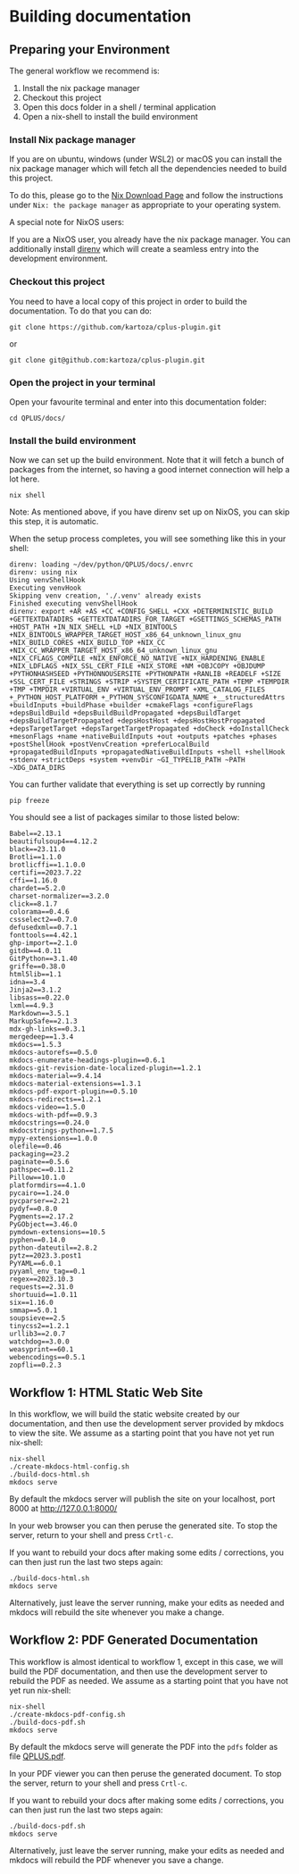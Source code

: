 # Building documentation

## Preparing your Environment

The general workflow we recommend is:

1. Install the nix package manager
2. Checkout this project
3. Open this docs folder in a shell / terminal application
4. Open a nix-shell to install the build environment

### Install Nix package manager

If you are on ubuntu, windows (under WSL2) or macOS you can install the nix
package manager which will fetch all the dependencies needed to build this
project.

To do this, please go to the [Nix Download Page]() and follow the instructions
under `Nix: the package manager` as appropriate to your operating system.

A special note for NixOS users:

If you are a NixOS user, you already have the nix package manager. You can
additionally install [direnv](https://github.com/nix-community/nix-direnv)
which will create a seamless entry into the development environment.

### Checkout this project

You need to have a local copy of this project in order to build the documentation. To do that you can do:

```
git clone https://github.com/kartoza/cplus-plugin.git
```

or

```
git clone git@github.com:kartoza/cplus-plugin.git
```

### Open the project in your terminal

Open your favourite terminal and enter into this documentation folder:

```
cd QPLUS/docs/
```

### Install the build environment

Now we can set up the build environment. Note that it will fetch a bunch of
packages from the internet, so having a good internet connection will help a
lot here.

```
nix shell
```

Note: As mentioned above, if you have direnv set up on NixOS, you can skip this
step, it is automatic.

When the setup process completes, you will see something like this in your shell:


```
direnv: loading ~/dev/python/QPLUS/docs/.envrc
direnv: using nix
Using venvShellHook
Executing venvHook
Skipping venv creation, './.venv' already exists
Finished executing venvShellHook
direnv: export +AR +AS +CC +CONFIG_SHELL +CXX +DETERMINISTIC_BUILD +GETTEXTDATADIRS +GETTEXTDATADIRS_FOR_TARGET +GSETTINGS_SCHEMAS_PATH +HOST_PATH +IN_NIX_SHELL +LD +NIX_BINTOOLS +NIX_BINTOOLS_WRAPPER_TARGET_HOST_x86_64_unknown_linux_gnu +NIX_BUILD_CORES +NIX_BUILD_TOP +NIX_CC +NIX_CC_WRAPPER_TARGET_HOST_x86_64_unknown_linux_gnu +NIX_CFLAGS_COMPILE +NIX_ENFORCE_NO_NATIVE +NIX_HARDENING_ENABLE +NIX_LDFLAGS +NIX_SSL_CERT_FILE +NIX_STORE +NM +OBJCOPY +OBJDUMP +PYTHONHASHSEED +PYTHONNOUSERSITE +PYTHONPATH +RANLIB +READELF +SIZE +SSL_CERT_FILE +STRINGS +STRIP +SYSTEM_CERTIFICATE_PATH +TEMP +TEMPDIR +TMP +TMPDIR +VIRTUAL_ENV +VIRTUAL_ENV_PROMPT +XML_CATALOG_FILES +_PYTHON_HOST_PLATFORM +_PYTHON_SYSCONFIGDATA_NAME +__structuredAttrs +buildInputs +buildPhase +builder +cmakeFlags +configureFlags +depsBuildBuild +depsBuildBuildPropagated +depsBuildTarget +depsBuildTargetPropagated +depsHostHost +depsHostHostPropagated +depsTargetTarget +depsTargetTargetPropagated +doCheck +doInstallCheck +mesonFlags +name +nativeBuildInputs +out +outputs +patches +phases +postShellHook +postVenvCreation +preferLocalBuild +propagatedBuildInputs +propagatedNativeBuildInputs +shell +shellHook +stdenv +strictDeps +system +venvDir ~GI_TYPELIB_PATH ~PATH ~XDG_DATA_DIRS
```

You can further validate that everything is set up correctly by running 


```
pip freeze
```

You should see a list of packages similar to those listed below:

```
Babel==2.13.1
beautifulsoup4==4.12.2
black==23.11.0
Brotli==1.1.0
brotlicffi==1.1.0.0
certifi==2023.7.22
cffi==1.16.0
chardet==5.2.0
charset-normalizer==3.2.0
click==8.1.7
colorama==0.4.6
cssselect2==0.7.0
defusedxml==0.7.1
fonttools==4.42.1
ghp-import==2.1.0
gitdb==4.0.11
GitPython==3.1.40
griffe==0.38.0
html5lib==1.1
idna==3.4
Jinja2==3.1.2
libsass==0.22.0
lxml==4.9.3
Markdown==3.5.1
MarkupSafe==2.1.3
mdx-gh-links==0.3.1
mergedeep==1.3.4
mkdocs==1.5.3
mkdocs-autorefs==0.5.0
mkdocs-enumerate-headings-plugin==0.6.1
mkdocs-git-revision-date-localized-plugin==1.2.1
mkdocs-material==9.4.14
mkdocs-material-extensions==1.3.1
mkdocs-pdf-export-plugin==0.5.10
mkdocs-redirects==1.2.1
mkdocs-video==1.5.0
mkdocs-with-pdf==0.9.3
mkdocstrings==0.24.0
mkdocstrings-python==1.7.5
mypy-extensions==1.0.0
olefile==0.46
packaging==23.2
paginate==0.5.6
pathspec==0.11.2
Pillow==10.1.0
platformdirs==4.1.0
pycairo==1.24.0
pycparser==2.21
pydyf==0.8.0
Pygments==2.17.2
PyGObject==3.46.0
pymdown-extensions==10.5
pyphen==0.14.0
python-dateutil==2.8.2
pytz==2023.3.post1
PyYAML==6.0.1
pyyaml_env_tag==0.1
regex==2023.10.3
requests==2.31.0
shortuuid==1.0.11
six==1.16.0
smmap==5.0.1
soupsieve==2.5
tinycss2==1.2.1
urllib3==2.0.7
watchdog==3.0.0
weasyprint==60.1
webencodings==0.5.1
zopfli==0.2.3
```


## Workflow 1: HTML Static Web Site

In this workflow, we will build the static website created by our
documentation, and then use the development server provided by mkdocs to view
the site. We assume as a starting point that you have not yet run nix-shell:

```
nix-shell
./create-mkdocs-html-config.sh
./build-docs-html.sh
mkdocs serve
```

By default the mkdocs server will publish the site on your localhost, port 8000
at http://127.0.0.1:8000/

In your web browser you can then peruse the generated site. To stop the server,
return to your shell and press ``Crtl-c``.

If you want to rebuild your docs after making some edits / corrections, you can
then just run the last two steps again:

```
./build-docs-html.sh
mkdocs serve
```

Alternatively, just leave the server running, make your edits as needed and
mkdocs will rebuild the site whenever you make a change.

## Workflow 2: PDF Generated Documentation

This workflow is almost identical to workflow 1, except in this case, we will
build the PDF documentation, and then use the development server to rebuild the
PDF as needed. We assume as a starting point that you have not yet run
nix-shell:

```
nix-shell
./create-mkdocs-pdf-config.sh
./build-docs-pdf.sh
mkdocs serve
```

By default the mkdocs serve will generate the PDF into the ``pdfs`` folder as
file [QPLUS.pdf](pdfs/CPLUS.pdf).

In your PDF viewer you can then peruse the generated document. To stop the server,
return to your shell and press ``Crtl-c``.

If you want to rebuild your docs after making some edits / corrections, you can
then just run the last two steps again:

```
./build-docs-pdf.sh
mkdocs serve
```

Alternatively, just leave the server running, make your edits as needed and
mkdocs will rebuild the PDF whenever you save a change.

